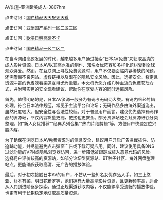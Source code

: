 AV出道-亚洲欧美成人-0807hm

点击访问：<a href="https://gda-c7m.pages.dev/">国产精品天天狠天天看</a>

点击访问：<a href="https://rtj-3zo.pages.dev/">亚洲国产系列一区二区三区</a>

点击访问：<a href="https://bered.pages.dev/">欧美日韩高清不卡</a>

点击访问：<a href="https://gda-c7m.pages.dev/">国产精品一区二区二</a>


在当今网络高速发展的时代，越来越多用户通过搜索“日本AV免费”来获取高清的成人影片资源。日本AV以其高水准的制作、知名女优阵容和多样化题材受到全球观众喜爱。然而，在互联网上寻找免费资源时，用户不仅要面临内容稀缺的问题，还需警惕不良网站、虚假链接以及潜在的隐私安全风险。因此，选择安全、稳定且资源丰富的免费观看渠道变得尤为重要。本文将为您介绍几种主流的免费获取方式，并附带实用的安全观看建议，帮助你在享受内容的同时远离风险。

首先，值得明确的是，日本AV资源一般分为有码与无码两大类。有码内容经剪辑处理，符合日本法律规范，常见于主流平台和论坛；无码作品多由海外渠道流出，虽然尺度较大，但安全性与合法性较低。对于普通用户而言，建议优先选择有码作品的资源站，不仅内容质量更高，链接也更安全。部分资源站还会对资源进行分类整理，如“新人女优推荐”“经典系列合集”“热门片段剪辑”等，方便用户快速定位兴趣内容。

为了确保在浏览日本AV免费资源时的信息安全，建议用户开启广告拦截插件、防追踪功能，并尽量避免点击弹窗广告或下载可疑应用。同时，建议使用具备DNS过滤功能的VPN或隐私浏览器访问，进一步降低被跟踪或植入恶意代码的风险。选择用户评价较高的资源站，如部分论坛型资源站、BT种子社区、海外网盘整理站点，更能确保获取高清、无广告的播放体验。

最后，对于初次接触日本AV的用户，不妨从一些知名女优作品入手，如三上悠亚、桥本有菜、明日花绮罗等，她们拥有大量高清影片资源，且更新频率高，适合从入门到进阶逐步探索。通过正规渠道获取内容，不仅能够享受流畅的播放体验，也更有利于长期稳定地获取高质量资源。

<span style="display:none;">[Canonical link](https://github.com/ff00269/21111 ）</span>
